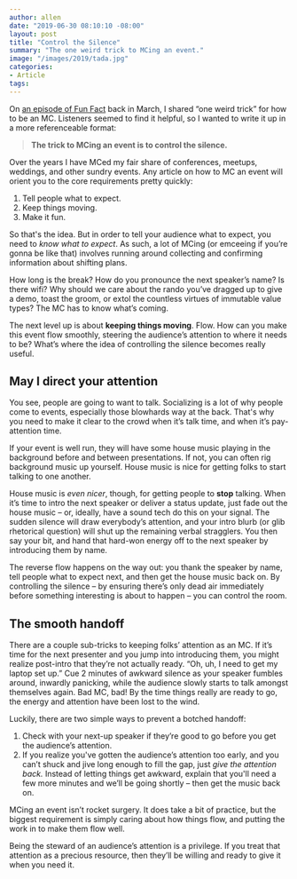 ```yaml
---
author: allen
date: "2019-06-30 08:10:10 -08:00"
layout: post
title: "Control the Silence"
summary: "The one weird trick to MCing an event."
image: "/images/2019/tada.jpg"
categories:
- Article
tags:
---
```


On [an episode of Fun Fact](https://funfact.fm/episodes/9) back in March, I shared “one weird trick” for how to be an MC. Listeners seemed to find it helpful, so I wanted to write it up in a more referenceable format:

> **The trick to MCing an event is to control the silence.**

Over the years I have MCed my fair share of conferences, meetups, weddings, and other sundry events. Any article on how to MC an event will orient you to the core requirements pretty quickly:

1. Tell people what to expect.
2. Keep things moving.
3. Make it fun.

So that's the idea. But in order to tell your audience what to expect, you need to *know what to expect*. As such, a lot of MCing (or emceeing if you’re gonna be like that) involves running around collecting and confirming information about shifting plans.

How long is the break? How do you pronounce the next speaker’s name? Is there wifi? Why should we care about the rando you’ve dragged up to give a demo, toast the groom, or extol the countless virtues of immutable value types? The MC has to know what’s coming.

The next level up is about **keeping things moving**. Flow. How can you make this event flow smoothly, steering the audience’s attention to where it needs to be? What’s where the idea of controlling the silence becomes really useful.

## May I direct your attention

You see, people are going to want to talk. Socializing is a lot of why people come to events, especially those blowhards way at the back. That's why you need to make it clear to the crowd when it’s talk time, and when it’s pay-attention time.

If your event is well run, they will have some house music playing in the background before and between presentations. If not, you can often rig background music up yourself. House music is nice for getting folks to start talking to one another.

House music is *even nicer*, though, for getting people to **stop** talking. When it’s time to intro the next speaker or deliver a status update, just fade out the house music – or, ideally, have a sound tech do this on your signal. The sudden silence will draw everybody’s attention, and your intro blurb (or glib rhetorical question) will shut up the remaining verbal stragglers. You then say your bit, and hand that hard-won energy off to the next speaker by introducing them by name.

The reverse flow happens on the way out: you thank the speaker by name, tell people what to expect next, and then get the house music back on. By controlling the silence – by ensuring there’s only dead air immediately before something interesting is about to happen – you can control the room.

## The smooth handoff

There are a couple sub-tricks to keeping folks’ attention as an MC. If it’s time for the next presenter and you jump into introducing them, you might realize post-intro that they’re not actually ready. “Oh, uh, I need to get my laptop set up.” Cue 2 minutes of awkward silence as your speaker fumbles around, inwardly panicking, while the audience slowly starts to talk amongst themselves again. Bad MC, bad! By the time things really are ready to go, the energy and attention have been lost to the wind.

Luckily, there are two simple ways to prevent a botched handoff: 

1. Check with your next-up speaker if they’re good to go before you get the audience’s attention.
2. If you realize you've gotten the audience’s attention too early, and you can’t shuck and jive long enough to fill the gap, just *give the attention back.* Instead of letting things get awkward, explain that you'll need a few more minutes and we’ll be going shortly – then get the music back on.

MCing an event isn’t rocket surgery. It does take a bit of practice, but the biggest requirement is simply caring about how things flow, and putting the work in to make them flow well.

Being the steward of an audience’s attention is a privilege. If you treat that attention as a precious resource, then they’ll be willing and ready to give it when you need it.